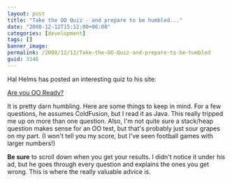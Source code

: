 ```yaml
---
layout: post
title: "Take the OO Quiz - and prepare to be humbled..."
date: "2008-12-12T15:12:00+06:00"
categories: [development]
tags: []
banner_image: 
permalink: /2008/12/12/Take-the-OO-Quiz-and-prepare-to-be-humbled
guid: 3146
---
```


Hal Helms has posted an interesting quiz to his site:

<a href="http://www.halhelms.com/quiz.cfm">Are you OO Ready?</a>

It is pretty darn humbling. Here are some things to keep in mind. For a few questions, he assumes ColdFusion, but I read it as Java. This really tripped me up on more than one question. Also, I'm not quite sure a stack/heap question makes sense for an OO test, but that's probably just sour grapes on my part. (I won't tell you my score, but I've seen football games with larger numbers!)

<b>Be sure</b> to scroll down when you get your results. I didn't notice it under his ad, but he goes through every question and explains the ones you get wrong. This is where the really valuable advice is.